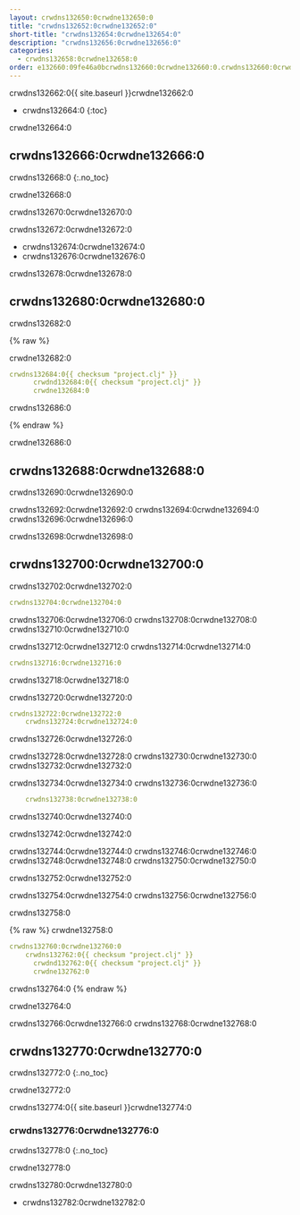 ```yaml
---
layout: crwdns132650:0crwdne132650:0
title: "crwdns132652:0crwdne132652:0"
short-title: "crwdns132654:0crwdne132654:0"
description: "crwdns132656:0crwdne132656:0"
categories:
  - crwdns132658:0crwdne132658:0
order: e132660:09fe46a0bcrwdns132660:0crwdne132660:0.crwdns132660:0crwdne132660:00607619crwdns132660:0crwdne132660:0
---
```

crwdns132662:0{{ site.baseurl }}crwdne132662:0

* crwdns132664:0
{:toc}

crwdne132664:0

## crwdns132666:0crwdne132666:0

crwdns132668:0
{:.no_toc}

crwdne132668:0

crwdns132670:0crwdne132670:0

crwdns132672:0crwdne132672:0

* crwdns132674:0crwdne132674:0
* crwdns132676:0crwdne132676:0

crwdns132678:0crwdne132678:0

## crwdns132680:0crwdne132680:0

crwdns132682:0

{% raw %}

crwdne132682:0

```yaml
crwdns132684:0{{ checksum "project.clj" }}
      crwdnd132684:0{{ checksum "project.clj" }}
      crwdne132684:0     
```

crwdns132686:0

{% endraw %}

crwdne132686:0

## crwdns132688:0crwdne132688:0

crwdns132690:0crwdne132690:0

crwdns132692:0crwdne132692:0 crwdns132694:0crwdne132694:0 crwdns132696:0crwdne132696:0

crwdns132698:0crwdne132698:0

## crwdns132700:0crwdne132700:0

crwdns132702:0crwdne132702:0

```yaml
crwdns132704:0crwdne132704:0
```

crwdns132706:0crwdne132706:0 crwdns132708:0crwdne132708:0 crwdns132710:0crwdne132710:0

crwdns132712:0crwdne132712:0 crwdns132714:0crwdne132714:0

```yaml
crwdns132716:0crwdne132716:0
```

crwdns132718:0crwdne132718:0

crwdns132720:0crwdne132720:0

```yaml
crwdns132722:0crwdne132722:0
    crwdns132724:0crwdne132724:0
```

crwdns132726:0crwdne132726:0

crwdns132728:0crwdne132728:0 crwdns132730:0crwdne132730:0 crwdns132732:0crwdne132732:0

crwdns132734:0crwdne132734:0 crwdns132736:0crwdne132736:0

```yaml
    crwdns132738:0crwdne132738:0
```

crwdns132740:0crwdne132740:0

crwdns132742:0crwdne132742:0

crwdns132744:0crwdne132744:0 crwdns132746:0crwdne132746:0 crwdns132748:0crwdne132748:0 crwdns132750:0crwdne132750:0

crwdns132752:0crwdne132752:0

crwdns132754:0crwdne132754:0 crwdns132756:0crwdne132756:0

crwdns132758:0

{% raw %}
crwdne132758:0

```yaml
crwdns132760:0crwdne132760:0
    crwdns132762:0{{ checksum "project.clj" }}
      crwdnd132762:0{{ checksum "project.clj" }}
      crwdne132762:0
```

crwdns132764:0
{% endraw %}

crwdne132764:0

crwdns132766:0crwdne132766:0 crwdns132768:0crwdne132768:0

## crwdns132770:0crwdne132770:0

crwdns132772:0
{:.no_toc}

crwdne132772:0

crwdns132774:0{{ site.baseurl }}crwdne132774:0

### crwdns132776:0crwdne132776:0

crwdns132778:0
{:.no_toc}

crwdne132778:0

crwdns132780:0crwdne132780:0

* crwdns132782:0crwdne132782:0